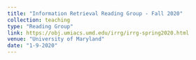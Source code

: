 ```yaml
---
title: "Information Retrieval Reading Group - Fall 2020"
collection: teaching
type: "Reading Group"
link: https://obj.umiacs.umd.edu/irrg/irrg-spring2020.html
venue: "University of Maryland"
date: "1-9-2020"
---
```

